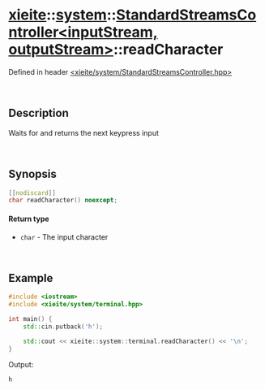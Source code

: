 # [xieite](../../xieite.md)\:\:[system](../../system.md)\:\:[StandardStreamsController\<inputStream, outputStream\>](../StandardStreamsController.md)\:\:readCharacter
Defined in header [<xieite/system/StandardStreamsController.hpp>](../../../include/xieite/system/StandardStreamsController.hpp)

&nbsp;

## Description
Waits for and returns the next keypress input

&nbsp;

## Synopsis
```cpp
[[nodiscard]]
char readCharacter() noexcept;
```
#### Return type
- `char` - The input character

&nbsp;

## Example
```cpp
#include <iostream>
#include <xieite/system/terminal.hpp>

int main() {
    std::cin.putback('h');

    std::cout << xieite::system::terminal.readCharacter() << '\n';
}
```
Output:
```
h
```

